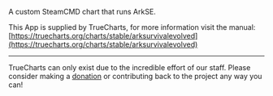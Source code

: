 A custom SteamCMD chart that runs ArkSE.

This App is supplied by TrueCharts, for more information visit the manual: [https://truecharts.org/charts/stable/arksurvivalevolved](https://truecharts.org/charts/stable/arksurvivalevolved)

---

TrueCharts can only exist due to the incredible effort of our staff.
Please consider making a [donation](https://truecharts.org/sponsor) or contributing back to the project any way you can!
